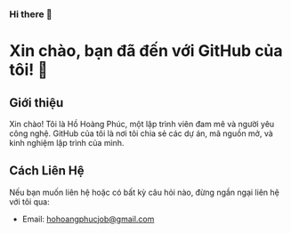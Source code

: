 ### Hi there 👋
# Xin chào, bạn đã đến với GitHub của tôi! 👋
## Giới thiệu
Xin chào! Tôi là Hồ Hoàng Phúc, một lập trình viên đam mê và người yêu công nghệ. GitHub của tôi là nơi tôi chia sẻ các dự án, mã nguồn mở, và kinh nghiệm lập trình của mình.
## Cách Liên Hệ
Nếu bạn muốn liên hệ hoặc có bất kỳ câu hỏi nào, đừng ngần ngại liên hệ với tôi qua:
- Email: hohoangphucjob@gmail.com
<!--
**Minurte1/Minurte1** is a ✨ _special_ ✨ repository because its `README.md` (this file) appears on your GitHub profile.

Here are some ideas to get you started:

- 🔭 I’m currently working on ...
- 🌱 I’m currently learning ...
- 👯 I’m looking to collaborate on ...
- 🤔 I’m looking for help with ...
- 💬 Ask me about ...
- 📫 How to reach me: ...
- 😄 Pronouns: ...
- ⚡ Fun fact: ...
-->

